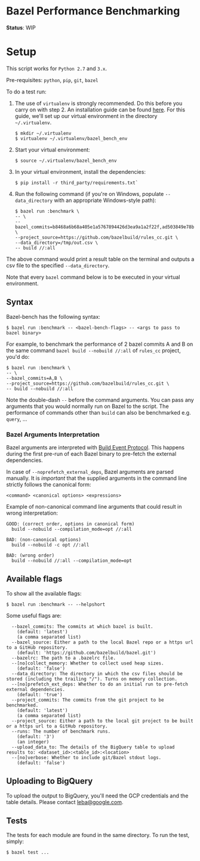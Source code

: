# Bazel Performance Benchmarking

**Status**: WIP

# Setup

This script works for `Python 2.7` and `3.x`.

Pre-requisites: `python`, `pip`, `git`, `bazel`

To do a test run:

1.  The use of `virtualenv` is strongly recommended. Do this before you carry on
    with step 2. An installation guide can be found [here](https://gist.github.com/Geoyi/d9fab4f609e9f75941946be45000632b). For this guide, we'll set up our virtual environment in the directory `~/.virtualenv`.

    ```
    $ mkdir ~/.virtualenv
    $ virtualenv ~/.virtualenv/bazel_bench_env
    ```

2. Start your virtual environment:
    ```
    $ source ~/.virtualenv/bazel_bench_env
    ```

3.  In your virtual environment, install the dependencies:
    ```
    $ pip install -r third_party/requirements.txt`
    ```

4.  Run the following command (if you're on Windows, populate `--data_directory` with an appropriate Windows-style path):
    ```
    $ bazel run :benchmark \
    -- \
    --bazel_commits=b8468a6b68a405e1a5767894426d3ea9a1a2f22f,ad503849e78b98d762f03168de5a336904280150 \
    --project_source=https://github.com/bazelbuild/rules_cc.git \
    --data_directory=/tmp/out.csv \
    -- build //:all
    ```

The above command would print a result table on the terminal and outputs a csv file to the specified `--data_directory`.

Note that every `bazel` command below is to be executed in your virtual environment.

## Syntax

Bazel-bench has the following syntax:

```
$ bazel run :benchmark -- <bazel-bench-flags> -- <args to pass to bazel binary>

```

For example, to benchmark the performance of 2 bazel commits A and B on the same command `bazel build --nobuild //:all` of `rules_cc` project, you'd do:

```
$ bazel run :benchmark \
-- \
--bazel_commits=A,B \
--project_source=https://github.com/bazelbuild/rules_cc.git \
-- build --nobuild //:all
```

Note the double-dash `--` before the command arguments. You can pass any arguments that you would normally run on Bazel to the script. The performance of commands other than `build` can also be benchmarked e.g. `query`, ...

### Bazel Arguments Interpretation

Bazel arguments are interpreted with [Build Event Protocol](https://docs.bazel.build/versions/master/build-event-protocol.html). This happens during the first pre-run of each Bazel binary to pre-fetch the external dependencies.

In case of `--noprefetch_external_deps`, Bazel arguments are parsed manually. It is _important_ that the supplied arguments in the command line strictly follows the canonical form:

```
<command> <canonical options> <expressions>
```

Example of non-canonical command line arguments that could result in wrong interpretation:

```
GOOD: (correct order, options in canonical form)
  build --nobuild --compilation_mode=opt //:all

BAD: (non-canonical options)
  build --nobuild -c opt //:all

BAD: (wrong order)
  build --nobuild //:all --compilation_mode=opt
```

## Available flags

To show all the available flags:

```
$ bazel run :benchmark -- --helpshort
```

Some useful flags are:

```
  --bazel_commits: The commits at which bazel is built.
    (default: 'latest')
    (a comma separated list)
  --bazel_source: Either a path to the local Bazel repo or a https url to a GitHub repository.
    (default: 'https://github.com/bazelbuild/bazel.git')
  --bazelrc: The path to a .bazelrc file.
  --[no]collect_memory: Whether to collect used heap sizes.
    (default: 'false')
  --data_directory: The directory in which the csv files should be stored (including the trailing "/"). Turns on memory collection.
  --[no]prefetch_ext_deps: Whether to do an initial run to pre-fetch external dependencies.
    (default: 'true')
  --project_commits: The commits from the git project to be benchmarked.
    (default: 'latest')
    (a comma separated list)
  --project_source: Either a path to the local git project to be built or a https url to a GitHub repository.
  --runs: The number of benchmark runs.
    (default: '3')
    (an integer)
  --upload_data_to: The details of the BigQuery table to upload results to: <dataset_id>:<table_id>:<location>
  --[no]verbose: Whether to include git/Bazel stdout logs.
    (default: 'false')
```

## Uploading to BigQuery

To upload the output to BigQuery, you'll need the GCP credentials and the table details. Please contact leba@google.com.

## Tests

The tests for each module are found in the same directory. To run the test, simply:

```
$ bazel test ...
```
